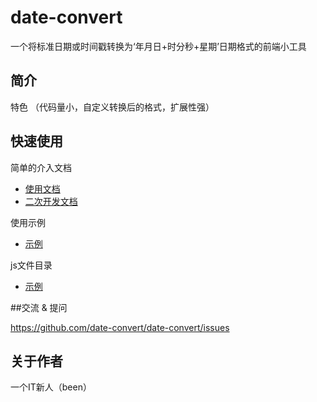 ﻿# date-convert

一个将标准日期或时间戳转换为‘年月日+时分秒+星期’日期格式的前端小工具

## 简介

特色 （代码量小，自定义转换后的格式，扩展性强）

## 快速使用

简单的介入文档

- [使用文档](./doc/use/README.md)
- [二次开发文档](./doc/dev/README.md)

使用示例

- [示例](./example/test.html)

js文件目录

- [示例](./release/bundle.js)

##交流 & 提问

https://github.com/date-convert/date-convert/issues

## 关于作者

一个IT新人（been）